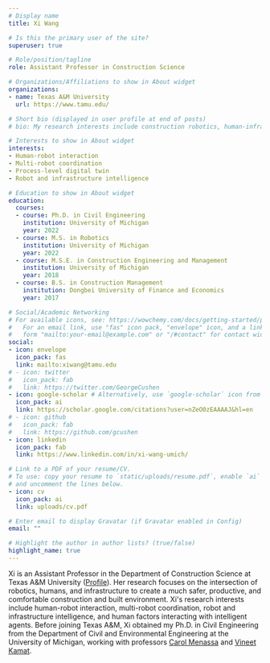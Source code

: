 ```yaml
---
# Display name
title: Xi Wang

# Is this the primary user of the site?
superuser: true

# Role/position/tagline
role: Assistant Professor in Construction Science

# Organizations/Affiliations to show in About widget
organizations:
- name: Texas A&M University
  url: https://www.tamu.edu/

# Short bio (displayed in user profile at end of posts)
# bio: My research interests include construction robotics, human-infrastructure interaction, and virtual reality.

# Interests to show in About widget
interests:
- Human-robot interaction
- Multi-robot coordination
- Process-level digital twin
- Robot and infrastructure intelligence

# Education to show in About widget
education:
  courses:
  - course: Ph.D. in Civil Engineering
    institution: University of Michigan
    year: 2022
  - course: M.S. in Robotics
    institution: University of Michigan
    year: 2022
  - course: M.S.E. in Construction Engineering and Management
    institution: University of Michigan
    year: 2018
  - course: B.S. in Construction Management
    institution: Dongbei University of Finance and Economics
    year: 2017

# Social/Academic Networking
# For available icons, see: https://wowchemy.com/docs/getting-started/page-builder/#icons
#   For an email link, use "fas" icon pack, "envelope" icon, and a link in the
#   form "mailto:your-email@example.com" or "/#contact" for contact widget.
social:
- icon: envelope
  icon_pack: fas
  link: mailto:xiwang@tamu.edu
# - icon: twitter
#   icon_pack: fab
#   link: https://twitter.com/GeorgeCushen
- icon: google-scholar # Alternatively, use `google-scholar` icon from `ai` icon pack
  icon_pack: ai
  link: https://scholar.google.com/citations?user=nZeO0zEAAAAJ&hl=en
# - icon: github
#   icon_pack: fab
#   link: https://github.com/gcushen
- icon: linkedin
  icon_pack: fab
  link: https://www.linkedin.com/in/xi-wang-umich/

# Link to a PDF of your resume/CV.
# To use: copy your resume to `static/uploads/resume.pdf`, enable `ai` icons in `params.toml`, 
# and uncomment the lines below.
- icon: cv
  icon_pack: ai
  link: uploads/cv.pdf

# Enter email to display Gravatar (if Gravatar enabled in Config)
email: ""

# Highlight the author in author lists? (true/false)
highlight_name: true
---
```

 Xi is an Assistant Professor in the Department of Construction Science at Texas A&M University ([Profile](https://www.arch.tamu.edu/staff/xi-wang/)). Her research focuses on the intersection of robotics, humans, and infrastructure to create a much safer, productive, and comfortable construction and built environment. Xi's research interests include human-robot interaction, multi-robot coordination, robot and infrastructure intelligence, and human factors interacting with intelligent agents. Before joining Texas A&M, Xi obtained my Ph.D. in Civil Engineering from the Department of Civil and Environmental Engineering at the University of Michigan, working with professors [Carol Menassa](https://cee.engin.umich.edu/people/menassa-carol-c/) and [Vineet Kamat](https://cee.engin.umich.edu/people/kamat-vineet-r/). 
